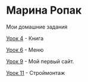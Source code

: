 

# Марина Ропак
Мои домашние задания

[Урок 4](MarinaRopak.github.io/lesson_4/ "Моя готовая домашка") - Книга 

[Урок 6](MarinaRopak.github.io/lesson_6/ "Моя готовая домашка") - Меню

[Урок 9](MarinaRopak.github.io/lesson_12/ "Моя готовая домашка") - Мой первый сайт. 

[Урок 11](MarinaRopak.github.io/lesson_11/ "Моя готовая домашка") - Строймонтаж 

